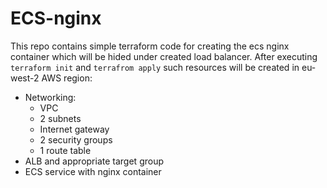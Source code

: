 # ECS-nginx
This repo contains simple terraform code for creating the ecs nginx container which will be hided under created load balancer.
After executing `terraform init` and `terrafrom apply` such resources will be created in eu-west-2 AWS region:
- Networking:
    - VPC
    - 2 subnets
    - Internet gateway
    - 2 security groups
    - 1 route table
- ALB and appropriate target group
- ECS service with nginx container